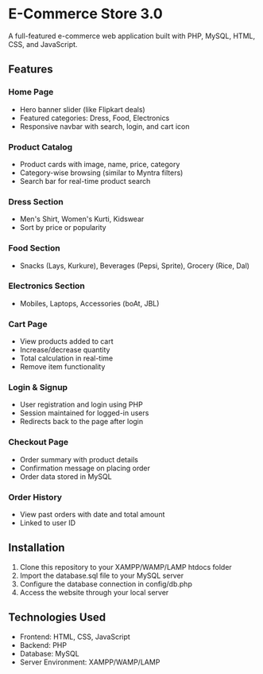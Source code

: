 # E-Commerce Store 3.0

A full-featured e-commerce web application built with PHP, MySQL, HTML, CSS, and JavaScript.

## Features

### Home Page
- Hero banner slider (like Flipkart deals)
- Featured categories: Dress, Food, Electronics
- Responsive navbar with search, login, and cart icon

### Product Catalog
- Product cards with image, name, price, category
- Category-wise browsing (similar to Myntra filters)
- Search bar for real-time product search

### Dress Section
- Men's Shirt, Women's Kurti, Kidswear
- Sort by price or popularity

### Food Section
- Snacks (Lays, Kurkure), Beverages (Pepsi, Sprite), Grocery (Rice, Dal)

### Electronics Section
- Mobiles, Laptops, Accessories (boAt, JBL)

### Cart Page
- View products added to cart
- Increase/decrease quantity
- Total calculation in real-time
- Remove item functionality

### Login & Signup
- User registration and login using PHP
- Session maintained for logged-in users
- Redirects back to the page after login

### Checkout Page
- Order summary with product details
- Confirmation message on placing order
- Order data stored in MySQL

### Order History
- View past orders with date and total amount
- Linked to user ID

## Installation

1. Clone this repository to your XAMPP/WAMP/LAMP htdocs folder
2. Import the database.sql file to your MySQL server
3. Configure the database connection in config/db.php
4. Access the website through your local server

## Technologies Used

- Frontend: HTML, CSS, JavaScript
- Backend: PHP
- Database: MySQL
- Server Environment: XAMPP/WAMP/LAMP
